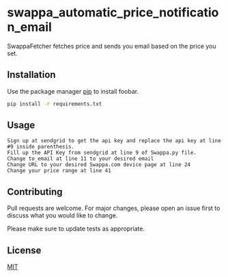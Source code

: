 # swappa_automatic_price_notification_email

SwappaFetcher fetches price and sends you email based on the price you set.

## Installation

Use the package manager [pip](https://pip.pypa.io/en/stable/) to install foobar.

```bash
pip install -r requirements.txt
```

## Usage
```
Sign up at sendgrid to get the api key and replace the api key at line #9 inside parenthesis.
Fill up the API Key from sendgrid at line 9 of Swappa.py file.
Change to_email at line 11 to your desired email
Change URL to your desired Swappa.com device page at line 24
Change your price range at line 41
```

## Contributing
Pull requests are welcome. For major changes, please open an issue first to discuss what you would like to change.

Please make sure to update tests as appropriate.

## License
[MIT](https://choosealicense.com/licenses/mit/)